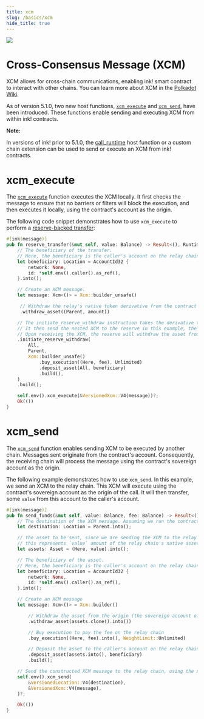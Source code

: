 ```yaml
---
title: xcm
slug: /basics/xcm
hide_title: true
---
```


<img src="/img/title/xcm.svg" className="titlePic" />

# Cross-Consensus Message (XCM)

XCM allows for cross-chain communications, enabling ink! smart contract to interact with other chains.
You can learn more about XCM in the [Polkadot Wiki](https://wiki.polkadot.network/docs/learn/xcm).

As of version 5.1.0, two new host functions, [`xcm_execute`](https://docs.rs/ink/latest/ink/struct.EnvAccess.html#method.xcm_execute) and [`xcm_send`](https://docs.rs/ink/latest/ink/struct.EnvAccess.html#method.xcm_send), have been introduced.
These functions enable sending and executing XCM from within ink! contracts.

**Note:**

In versions of ink! prior to 5.1.0, the [call_runtime](https://docs.rs/ink/latest/ink/struct.EnvAccess.html#method.call_runtime) host function or a custom chain extension can be used to send or execute an XCM from ink! contracts.

# xcm_execute

The [`xcm_execute`](https://docs.rs/ink/latest/ink/struct.EnvAccess.html#method.xcm_execute) function executes the XCM locally. It first checks the message to ensure that no barriers or filters will block the execution, and then executes it locally, using the contract's account as the origin.

The following code snippet demonstrates how to use `xcm_execute` to perform a [reserve-backed transfer](https://wiki.polkadot.network/docs/learn/xcm/journey/transfers-reserve#1-initiatereservewithdraw):

```rust
#[ink(message)]
pub fn reserve_transfer(&mut self, value: Balance) -> Result<(), RuntimeError> {
    // The beneficiary of the transfer.
    // Here, the beneficiary is the caller's account on the relay chain.
    let beneficiary: Location = AccountId32 {
        network: None,
        id: *self.env().caller().as_ref(),
    }.into();

    // Create an XCM message.
    let message: Xcm<()> = Xcm::builder_unsafe()

     // Withdraw the relay's native token derivative from the contract's account.
     .withdraw_asset((Parent, amount))

    // The initiate_reserve_withdraw instruction takes the derivative token from the holding register and burns it.
    // It then send the nested XCM to the reserve in this example, the relay chain.
    // Upon receiving the XCM, the reserve will withdraw the asset from our chain's sovereign account, and deposit on the caller's account.
    .initiate_reserve_withdraw(
        All,
        Parent,
        Xcm::builder_unsafe()
            .buy_execution((Here, fee), Unlimited)
            .deposit_asset(All, beneficiary)
            .build(),
    )
    .build();

    self.env().xcm_execute(&VersionedXcm::V4(message))?;
    Ok(())
}
```

# xcm_send

The [`xcm_send`](https://docs.rs/ink/latest/ink/struct.EnvAccess.html#method.xcm_execute) function enables sending XCM to be executed by another chain.
Messages sent originate from the contract's account. Consequently, the receiving chain will process the message using the contract's sovereign account as the origin.

The following example demonstrates how to use `xcm_send`. In this example, we send an XCM to the relay chain.
This XCM will execute using the contract's sovereign account as the origin of the call.
It will then transfer, some `value` from this account to the caller's account.

```rust
#[ink(message)]
pub fn send_funds(&mut self, value: Balance, fee: Balance) -> Result<(), RuntimeError> {
    // The destination of the XCM message. Assuming we run the contract on a parachain, the parent will be the relay chain.
    let destination: Location = Parent.into();

    // the asset to be sent, since we are sending the XCM to the relay chain,
    // this represents `value` amount of the relay chain's native asset.
    let assets: Asset = (Here, value).into();

    // The beneficiary of the asset.
    // Here, the beneficiary is the caller's account on the relay chain.
    let beneficiary: Location = AccountId32 {
        network: None,
        id: *self.env().caller().as_ref(),
    }.into();

    // Create an XCM message
    let message: Xcm<()> = Xcm::builder()

        // Withdraw the asset from the origin (the sovereign account of the contract on the relay chain)
        .withdraw_asset(assets.clone().into())

        // Buy execution to pay the fee on the relay chain
        .buy_execution((Here, fee).into(), WeightLimit::Unlimited)

        // Deposit the asset to the caller's account on the relay chain
        .deposit_asset(assets.into(), beneficiary)
        .build();

    // Send the constructed XCM message to the relay chain, using the xcm_send host function.
    self.env().xcm_send(
        &VersionedLocation::V4(destination),
        &VersionedXcm::V4(message),
    )?;

    Ok(())
}
```
